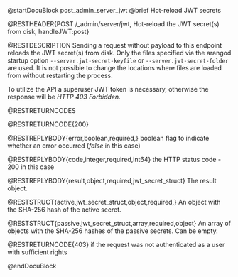 
@startDocuBlock post_admin_server_jwt
@brief Hot-reload JWT secrets

@RESTHEADER{POST /_admin/server/jwt, Hot-reload the JWT secret(s) from disk, handleJWT:post}

@RESTDESCRIPTION
Sending a request without payload to this endpoint reloads the JWT secret(s)
from disk. Only the files specified via the arangod startup option
`--server.jwt-secret-keyfile` or `--server.jwt-secret-folder` are used.
It is not possible to change the locations where files are loaded from
without restarting the process.

To utilize the API a superuser JWT token is necessary, otherwise the response
will be _HTTP 403 Forbidden_.

@RESTRETURNCODES

@RESTRETURNCODE{200}

@RESTREPLYBODY{error,boolean,required,}
boolean flag to indicate whether an error occurred (*false* in this case)

@RESTREPLYBODY{code,integer,required,int64}
the HTTP status code - 200 in this case

@RESTREPLYBODY{result,object,required,jwt_secret_struct}
The result object.

@RESTSTRUCT{active,jwt_secret_struct,object,required,}
An object with the SHA-256 hash of the active secret.

@RESTSTRUCT{passive,jwt_secret_struct,array,required,object}
An array of objects with the SHA-256 hashes of the passive secrets.
Can be empty.

@RESTRETURNCODE{403}
if the request was not authenticated as a user with sufficient rights

@endDocuBlock
